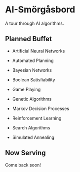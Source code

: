 AI-Smörgåsbord
==============

A tour through AI algorithms.

Planned Buffet
--------------

-   Artificial Neural Networks

-   Automated Planning

-   Bayesian Networks

-   Boolean Satisfiability

-   Game Playing

-   Genetic Algorithms

-   Markov Decision Processes

-   Reinforcement Learning

-   Search Algorithms

-   Simulated Annealing

Now Serving
-----------

Come back soon!
